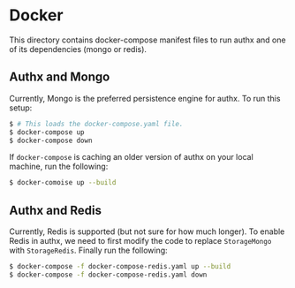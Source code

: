 # Docker

This directory contains docker-compose manifest files to run authx and one of its dependencies (mongo or redis).

## Authx and Mongo

Currently, Mongo is the preferred persistence engine for authx. To run this setup:

```bash
$ # This loads the docker-compose.yaml file.
$ docker-compose up
$ docker-compose down
```

If `docker-compose` is caching an older version of authx on your local machine, run the following:

```bash
$ docker-comoise up --build
```

## Authx and Redis

Currently, Redis is supported (but not sure for how much longer). To enable Redis in authx, we need to first modify the code to replace `StorageMongo` with `StorageRedis`. Finally run the following:

```bash
$ docker-compose -f docker-compose-redis.yaml up --build
$ docker-compose -f docker-compose-redis.yaml down
```
